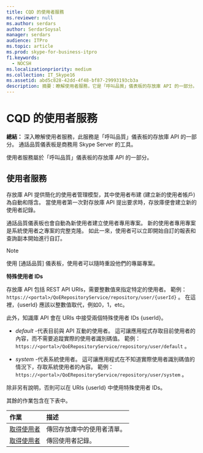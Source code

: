 ```yaml
---
title: CQD 的使用者服務
ms.reviewer: null
ms.author: serdars
author: SerdarSoysal
manager: serdars
audience: ITPro
ms.topic: article
ms.prod: skype-for-business-itpro
f1.keywords:
  - NOCSH
ms.localizationpriority: medium
ms.collection: IT_Skype16
ms.assetid: abd5c828-42dd-4f48-bf87-29993193cb3a
description: 摘要：瞭解使用者服務，它是「呼叫品質」儀表板的存放庫 API 的一部分。 通話品質儀表板是商務用 Skype Server 的工具。
---
```


# <a name="user-service-for-cqd"></a>CQD 的使用者服務
 
**總結：** 深入瞭解使用者服務，此服務是「呼叫品質」儀表板的存放庫 API 的一部分。 通話品質儀表板是商務用 Skype Server 的工具。
  
使用者服務屬於「呼叫品質」儀表板的存放庫 API 的一部分。
  
## <a name="user-service"></a>使用者服務

存放庫 API 提供簡化的使用者管理模型，其中使用者布建 (建立新的使用者帳戶) 為自動和隱含。 當使用者第一次對存放庫 API 提出要求時，存放庫便會建立新的使用者記錄。 
  
通話品質儀表板也會自動為新使用者建立使用者專用專案。 新的使用者專用專案是系統使用者之專案的完整克隆。 如此一來，使用者可以立即開始自訂的報表和查詢副本開始進行自訂。 
  
> [!NOTE]
> 使用 [通話品質] 儀表板，使用者可以隨時重設他們的專屬專案。 
  
 **特殊使用者 IDs**
  
存放庫 API 包括 REST API URIs，需要整數值來指定特定的使用者。 範例：  `https://<portal>/QoERepositoryService/repository/user/{userId}` 。 在這裡，{userId} 應該以整數值取代，例如0，1，etc。
  
此外，知識庫 API 會在 URIs 中接受兩個特殊使用者 IDs {userId}。
  
-  *default*  -代表目前與 API 互動的使用者。 這可讓應用程式存取目前使用者的內容，而不需要追蹤實際的使用者識別碼值。 範例： `https://<portal>/QoERepositoryService/repository/user/default` 。
    
-  *system*  -代表系統使用者。 這可讓應用程式在不知道實際使用者識別碼值的情況下，存取系統使用者的內容。 範例： `https://<portal>/QoERepositoryService/repository/user/system` 。
    
除非另有說明，否則可以在 URIs {userId} 中使用特殊使用者 IDs。 
  
其餘的作業包含在下表中。
  
|**作業**|**描述**|
|:-----|:-----|
|[取得使用者](get-users.md) <br/> |傳回存放庫中的使用者清單。  <br/> |
|[取得使用者](get-user.md) <br/> |傳回使用者記錄。  <br/> |
   

